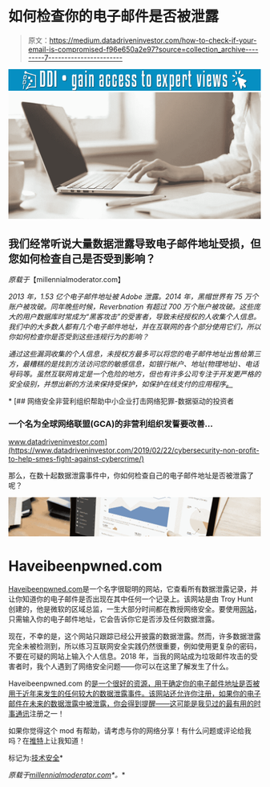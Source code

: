 # 如何检查你的电子邮件是否被泄露

> 原文：<https://medium.datadriveninvestor.com/how-to-check-if-your-email-is-compromised-f96e650a2e97?source=collection_archive---------7----------------------->

[![](img/3204001d41af6a353f205338ceeec615.png)](http://www.track.datadriveninvestor.com/1B9E)![](img/52343d20bf8abb8fc1770a04ac1405b3.png)

## 我们经常听说大量数据泄露导致电子邮件地址受损，但您如何检查自己是否受到影响？

*原载于*【millennialmoderator.com】

*2013 年，1.53 亿个电子邮件地址被 Adobe 泄露。2014 年，黑帽世界有 75 万个账户被攻破。同年晚些时候，Reverbnation 有超过 700 万个账户被攻破。这些庞大的用户数据库时常成为“黑客攻击”的受害者，导致未经授权的人收集个人信息。我们中的大多数人都有几个电子邮件地址，并在互联网的各个部分使用它们，所以你如何检查你是否受到这些违规行为的影响？*

*通过这些漏洞收集的个人信息，未授权方最多可以将您的电子邮件地址出售给第三方，最糟糕的是找到方法访问您的敏感信息，如银行帐户、地址(物理地址)、电话号码等。虽然互联网肯定是一个危险的地方，但也有许多公司专注于开发更严格的安全级别，并想出新的方法来保持受保护，如保护在线支付的应用程序[。](https://millennialmoderator.com/an-app-to-protect-your-online-payments)*

*[](https://www.datadriveninvestor.com/2019/02/22/cybersecurity-non-profit-to-help-smes-fight-against-cybercrime/) [## 网络安全非营利组织帮助中小企业打击网络犯罪-数据驱动的投资者

### 一个名为全球网络联盟(GCA)的非营利组织发誓要改善…

www.datadriveninvestor.com](https://www.datadriveninvestor.com/2019/02/22/cybersecurity-non-profit-to-help-smes-fight-against-cybercrime/) 

那么，在数十起数据泄露事件中，你如何检查自己的电子邮件地址是否被泄露了呢？

![](img/d532263817dfe307d3a7bfb19da3c5a2.png)

# Haveibeenpwned.com

[Haveibeenpwned.com](https://haveibeenpwned.com/)是一个名字很聪明的网站，它查看所有数据泄露记录，并让你知道你的电子邮件是否出现在其中任何一个记录上。该网站是由 Troy Hunt 创建的，他是微软的区域总监，一生大部分时间都在教授网络安全。要使用[网站](https://haveibeenpwned.com/)，只需输入你的电子邮件地址，它会告诉你它是否涉及任何数据泄露。

现在，不幸的是，这个网站只跟踪已经公开披露的数据泄露。然而，许多数据泄露完全未被检测到，所以练习互联网安全实践仍然很重要，例如使用更复杂的密码，不要在可疑的网站上输入个人信息。2018 年，当我的网站成为垃圾邮件攻击的受害者时，我个人遇到了网络安全问题——你可以在这里了解发生了什么。

Haveibeenpwned.com 的[是一个很好的资源，用于确定你的电子邮件地址是否被用于近年来发生的任何较大的数据泄露事件。该网站还允许你注册，如果你的电子邮件在未来的数据泄露中被泄露，你会得到提醒——这可能是我见过的最有用的](https://haveibeenpwned.com/)[时事通讯](https://millennialmoderator.com/how-to-unsubscribe-from-any-newsletter)注册之一！

如果你觉得这个 mod 有帮助，请考虑与你的网络分享！有什么问题或评论给我吗？在[推特](https://twitter.com/alekseyweyman)上让我知道！

标记为:[技术安全](https://millennialmoderator.com/how-to-check-if-your-email-is-compromised#)* 

**原载于*[*millennialmoderator.com*](https://millennialmoderator.com/how-to-check-if-your-email-is-compromised)*。**